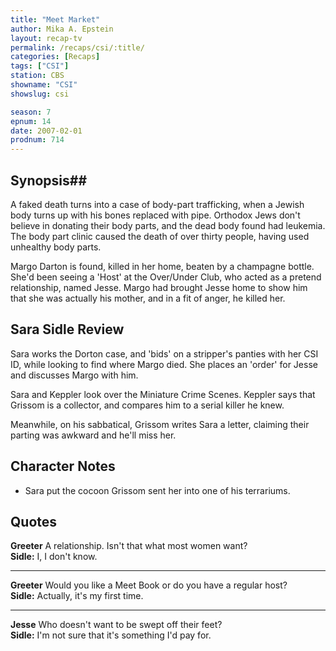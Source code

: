 ```yaml
---
title: "Meet Market"
author: Mika A. Epstein
layout: recap-tv
permalink: /recaps/csi/:title/
categories: [Recaps]
tags: ["CSI"]
station: CBS
showname: "CSI"
showslug: csi

season: 7
epnum: 14  
date: 2007-02-01
prodnum: 714  
---
```


## Synopsis## 

A faked death turns into a case of body-part trafficking, when a Jewish body turns up with his bones replaced with pipe. Orthodox Jews don't believe in donating their body parts, and the dead body found had leukemia. The body part clinic caused the death of over thirty people, having used unhealthy body parts.

Margo Darton is found, killed in her home, beaten by a champagne bottle. She'd been seeing a 'Host' at the Over/Under Club, who acted as a pretend relationship, named Jesse. Margo had brought Jesse home to show him that she was actually his mother, and in a fit of anger, he killed her.

## Sara Sidle Review

Sara works the Dorton case, and 'bids' on a stripper's panties with her CSI ID, while looking to find where Margo died. She places an 'order' for Jesse and discusses Margo with him.

Sara and Keppler look over the Miniature Crime Scenes. Keppler says that Grissom is a collector, and compares him to a serial killer he knew.

Meanwhile, on his sabbatical, Grissom writes Sara a letter, claiming their parting was awkward and he'll miss her.

## Character Notes

* Sara put the cocoon Grissom sent her into one of his terrariums.

## Quotes

**Greeter** A relationship. Isn't that what most women want?  
**Sidle:** I, I don't know.  

- - -

**Greeter** Would you like a Meet Book or do you have a regular host?  
**Sidle:** Actually, it's my first time.  

- - -

**Jesse** Who doesn't want to be swept off their feet?  
**Sidle:** I'm not sure that it's something I'd pay for.

